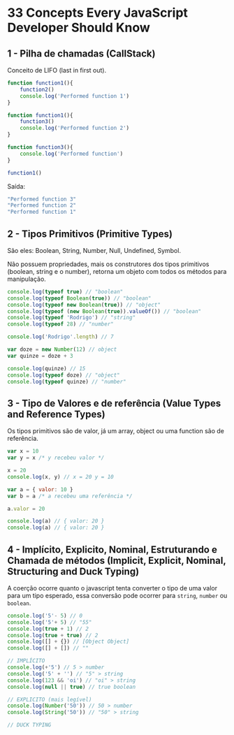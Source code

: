 # 33 Concepts Every JavaScript Developer Should Know

## 1 - Pilha de chamadas (CallStack)

Conceito de LIFO (last in first out).

```javascript
function function1(){
    function2()
    console.log('Performed function 1')
}

function function1(){
    function3()
    console.log('Performed function 2')
}

function function3(){
    console.log('Performed function')
}

function1()
```

Saída:

```javascript
"Performed function 3"
"Performed function 2"
"Performed function 1"
```

## 2 - Tipos Primitivos (Primitive Types)

São eles: Boolean, String, Number, Null, Undefined, Symbol.

Não possuem propriedades, mais os construtores dos tipos primitivos (boolean, string e o number), retorna um objeto com todos os métodos para manipulação.

```javascript
console.log(typeof true) // "boolean"
console.log(typeof Boolean(true)) // "boolean"
console.log(typeof new Boolean(true)) // "object"
console.log(typeof (new Boolean(true)).valueOf()) // "boolean"
console.log(typeof 'Rodrigo') // "string"
console.log(typeof 28) // "number"

console.log('Rodrigo'.length) // 7

var doze = new Number(12) // object
var quinze = doze + 3

console.log(quinze) // 15
console.log(typeof doze) // "object"
console.log(typeof quinze) // "number"
```

## 3 - Tipo de Valores e de referência (Value Types and Reference Types)

Os tipos primitivos são de valor, já um array, object ou uma function são de referência.

```javascript
var x = 10
var y = x /* y recebeu valor */

x = 20
console.log(x, y) // x = 20 y = 10

var a = { valor: 10 }
var b = a /* a recebeu uma referência */

a.valor = 20

console.log(a) // { valor: 20 }
console.log(a) // { valor: 20 }
```

## 4 - Implícito, Explicito, Nominal, Estruturando e Chamada de métodos (Implicit, Explicit, Nominal, Structuring and Duck Typing)

A coerção ocorre quanto o javascript tenta converter o tipo de uma valor para um tipo esperado, essa conversão pode ocorrer para ```string```, ```number``` ou ```boolean```.

```javascript
console.log('5'- 5) // 0
console.log('5'+ 5) // "55"
console.log(true + 1) // 2
console.log(true + true) // 2
console.log([] + {}) // [Object Object]
console.log([] + []) // ""

// IMPLÍCITO
console.log(+'5') // 5 > number
console.log('5' + '') // "5" > string
console.log(123 && 'oi') // "oi" > string
console.log(null || true) // true boolean

// EXPLICITO (mais legível)
console.log(Number('50')) // 50 > number
console.log(String('50')) // "50" > string

// DUCK TYPING
```